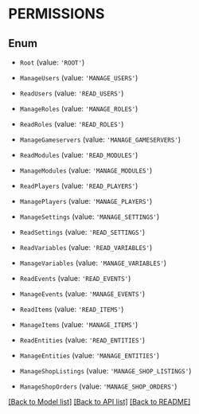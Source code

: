 # PERMISSIONS

## Enum

- `Root` (value: `'ROOT'`)

- `ManageUsers` (value: `'MANAGE_USERS'`)

- `ReadUsers` (value: `'READ_USERS'`)

- `ManageRoles` (value: `'MANAGE_ROLES'`)

- `ReadRoles` (value: `'READ_ROLES'`)

- `ManageGameservers` (value: `'MANAGE_GAMESERVERS'`)

- `ReadModules` (value: `'READ_MODULES'`)

- `ManageModules` (value: `'MANAGE_MODULES'`)

- `ReadPlayers` (value: `'READ_PLAYERS'`)

- `ManagePlayers` (value: `'MANAGE_PLAYERS'`)

- `ManageSettings` (value: `'MANAGE_SETTINGS'`)

- `ReadSettings` (value: `'READ_SETTINGS'`)

- `ReadVariables` (value: `'READ_VARIABLES'`)

- `ManageVariables` (value: `'MANAGE_VARIABLES'`)

- `ReadEvents` (value: `'READ_EVENTS'`)

- `ManageEvents` (value: `'MANAGE_EVENTS'`)

- `ReadItems` (value: `'READ_ITEMS'`)

- `ManageItems` (value: `'MANAGE_ITEMS'`)

- `ReadEntities` (value: `'READ_ENTITIES'`)

- `ManageEntities` (value: `'MANAGE_ENTITIES'`)

- `ManageShopListings` (value: `'MANAGE_SHOP_LISTINGS'`)

- `ManageShopOrders` (value: `'MANAGE_SHOP_ORDERS'`)

[[Back to Model list]](../README.md#documentation-for-models) [[Back to API list]](../README.md#documentation-for-api-endpoints) [[Back to README]](../README.md)
